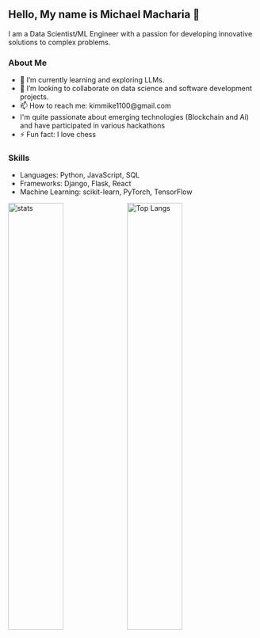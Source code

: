 ## Hello, My name is Michael Macharia 👋
I am a Data Scientist/ML Engineer with a passion for developing innovative solutions to complex problems.

### About Me
<ul>
<li>🌱 I’m currently learning and exploring LLMs.</li>
<li>👯 I’m looking to collaborate on data science and software development projects.</li>
<li>📫 How to reach me: kimmike1100@gmail.com</li>
<li> I'm quite passionate about emerging technologies (Blockchain and Ai) and have participated in various hackathons</li>
<li>⚡ Fun fact: I love chess</li>
</ul>

### Skills
<ul>
<li>Languages: Python, JavaScript, SQL</li>
<li>Frameworks: Django, Flask, React</li>
<li>Machine Learning: scikit-learn, PyTorch, TensorFlow</li>
</ul>

<img alt="stats" align="left" width ="47%" src="https://github-readme-stats.vercel.app/api?username=Mickmacha&show_icons=true">

<img alt="Top Langs" align="left" width ="47%" src= "https://github-readme-stats.vercel.app/api/top-langs/?username=Mickmacha&layout=compact">



